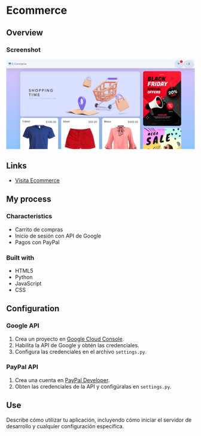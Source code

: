 # Ecommerce

## Overview

### Screenshot

![Captura de Pantalla](/ecommerce/static/images/Ecommerce.jpg)

## Links

- [Visita Ecommerce](https://eco-a4s4.onrender.com/)

## My process

### Characteristics

- Carrito de compras
- Inicio de sesión con API de Google
- Pagos con PayPal

### Built with
- HTML5
- Python
- JavaScript
- CSS

## Configuration

### Google API

1. Crea un proyecto en [Google Cloud Console](https://console.cloud.google.com/).
2. Habilita la API de Google y obtén las credenciales.
3. Configura las credenciales en el archivo `settings.py`.

### PayPal API

1. Crea una cuenta en [PayPal Developer](https://developer.paypal.com/).
2. Obten las credenciales de la API y configúralas en `settings.py`.

## Use

Describe cómo utilizar tu aplicación, incluyendo cómo iniciar el servidor de desarrollo y cualquier configuración específica.

